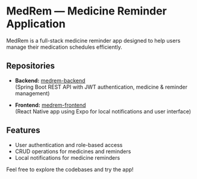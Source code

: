 # MedRem — Medicine Reminder Application

MedRem is a full-stack medicine reminder app designed to help users manage their medication schedules efficiently.

## Repositories

- **Backend:** [medrem-backend](https://github.com/VivekBansal1806/medrem-backend)  
  (Spring Boot REST API with JWT authentication, medicine & reminder management)

- **Frontend:** [medrem-frontend](https://github.com/VivekBansal1806/medrem-frontend)  
  (React Native app using Expo for local notifications and user interface)

## Features

- User authentication and role-based access  
- CRUD operations for medicines and reminders  
- Local notifications for medicine reminders  

Feel free to explore the codebases and try the app!
